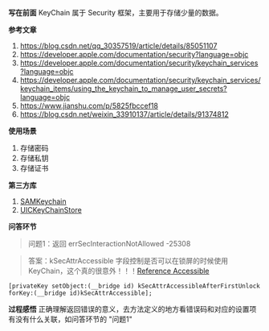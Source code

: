 <!--
 * @Author: Devin Wang
 * @Date: 2020-04-11 08:49:37
 * @LastEditors: Devin Wang
 * @LastEditTime: 2020-04-12 18:23:37
>
 -->
**写在前面**
KeyChain 属于 Security 框架，主要用于存储少量的数据。

**参考文章**
1. https://blog.csdn.net/qq_30357519/article/details/85051107
2. https://developer.apple.com/documentation/security?language=objc
3. https://developer.apple.com/documentation/security/keychain_services?language=objc
4. https://developer.apple.com/documentation/security/keychain_services/keychain_items/using_the_keychain_to_manage_user_secrets?language=objc
5. https://www.jianshu.com/p/5825fbccef18
6. https://blog.csdn.net/weixin_33910137/article/details/91374812

**使用场景**
1. 存储密码
2. 存储私钥
3. 存储证书

**第三方库**
   1. [SAMKeychain](https://github.com/soffes/SAMKeychain)
   2. [UICKeyChainStore](https://github.com/kishikawakatsumi/UICKeyChainStore)

**问答环节**
 >问题1：返回 errSecInteractionNotAllowed -25308

>答案：kSecAttrAccessible 字段控制是否可以在锁屏的时候使用KeyChain，这个真的很意外！！！[Reference Accessible](https://developer.apple.com/documentation/security/keychain_services/keychain_items/restricting_keychain_item_accessibility?language=objc)

    [privateKey setObject:(__bridge id) kSecAttrAccessibleAfterFirstUnlock forKey:(__bridge id)kSecAttrAccessible];
    

**过程感悟**
正确理解返回错误的意义，去方法定义的地方看错误码和对应的设置项有没有什么关联，如问答环节的 "问题1" 